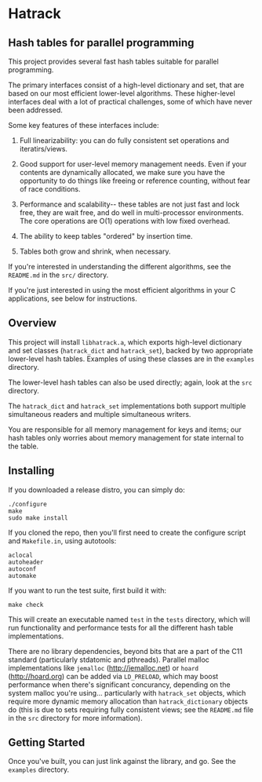 # Hatrack
## Hash tables for parallel programming

This project provides several fast hash tables suitable for parallel
programming.

The primary interfaces consist of a high-level dictionary and set,
that are based on our most efficient lower-level algorithms. These
higher-level interfaces deal with a lot of practical challenges, some
of which have never been addressed.

Some key features of these interfaces include:

1. Full linearizability: you can do fully consistent set operations
   and iteratirs/views.
   
2. Good support for user-level memory management needs. Even if your
   contents are dynamically allocated, we make sure you have the
   opportunity to do things like freeing or reference counting,
   without fear of race conditions.

3. Performance and scalability-- these tables are not just fast and
   lock free, they are wait free, and do well in multi-processor
   environments. The core operations are O(1) operations with low
   fixed overhead.

4. The ability to keep tables "ordered" by insertion time.

5. Tables both grow and shrink, when necessary.

If you're interested in understanding the different algorithms, see
the `README.md` in the `src/` directory.

If you're just interested in using the most efficient algorithms in
your C applications, see below for instructions.

## Overview

This project will install `libhatrack.a`, which exports high-level
dictionary and set classes (`hatrack_dict` and `hatrack_set`), backed
by two appropriate lower-level hash tables. Examples of using these
classes are in the `examples` directory.

The lower-level hash tables can also be used directly; again, look at
the `src` directory.

The `hatrack_dict` and `hatrack_set` implementations both support
multiple simultaneous readers and multiple simultaneous writers.

You are responsible for all memory management for keys and items; our
hash tables only worries about memory management for state internal to
the table.

## Installing

If you downloaded a release distro, you can simply do:

```
./configure
make
sudo make install
```

If you cloned the repo, then you'll first need to create the configure
script and `Makefile.in`, using autotools:

```
aclocal
autoheader
autoconf
automake
```

If you want to run the test suite, first build it with:

```
make check
```

This will create an executable named `test` in the `tests` directory,
which will run functionality and performance tests for all the
different hash table implementations.

There are no library dependencies, beyond bits that are a part of the
C11 standard (particularly stdatomic and pthreads). Parallel malloc
implementations like `jemalloc` (http://jemalloc.net) or `hoard`
(http://hoard.org) can be added via `LD_PRELOAD`, which may boost
performance when there's significant concurancy, depending on the
system malloc you're using... particularly with `hatrack_set` objects,
which require more dynamic memory allocation than `hatrack_dictionary`
objects do (this is due to sets requiring fully consistent views; see
the `README.md` file in the `src` directory for more information).

## Getting Started

Once you've built, you can just link against the library, and go. See
the `examples` directory.

